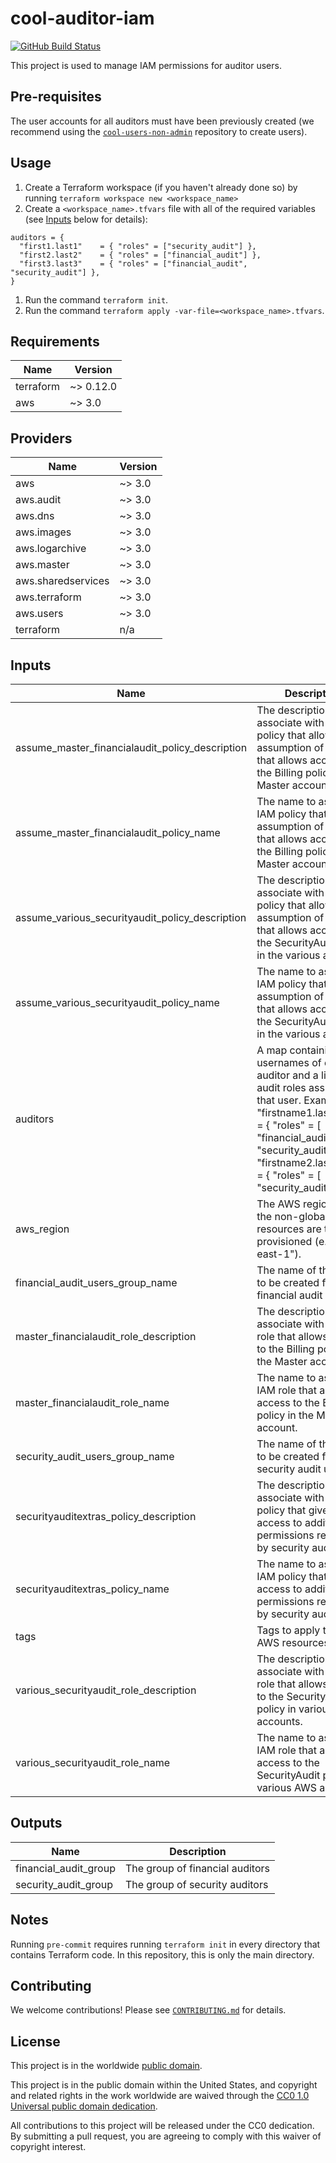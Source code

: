 # cool-auditor-iam #

[![GitHub Build Status](https://github.com/cisagov/cool-auditor-iam/workflows/build/badge.svg)](https://github.com/cisagov/cool-auditor-iam/actions)

This project is used to manage IAM permissions for auditor users.

## Pre-requisites ##

The user accounts for all auditors must have been previously created (we
recommend using the
[`cool-users-non-admin`](https://github.com/cisagov/cool-users-non-admin)
repository to create users).

## Usage ##

1. Create a Terraform workspace (if you haven't already done so) by running
   `terraform workspace new <workspace_name>`
1. Create a `<workspace_name>.tfvars` file with all of the required
  variables (see [Inputs](#Inputs) below for details):

  ```hcl
  auditors = {
    "first1.last1"    = { "roles" = ["security_audit"] },
    "first2.last2"    = { "roles" = ["financial_audit"] },
    "first3.last3"    = { "roles" = ["financial_audit", "security_audit"] },
  }
  ```

1. Run the command `terraform init`.
1. Run the command `terraform apply
  -var-file=<workspace_name>.tfvars`.

## Requirements ##

| Name | Version |
|------|---------|
| terraform | ~> 0.12.0 |
| aws | ~> 3.0 |

## Providers ##

| Name | Version |
|------|---------|
| aws | ~> 3.0 |
| aws.audit | ~> 3.0 |
| aws.dns | ~> 3.0 |
| aws.images | ~> 3.0 |
| aws.logarchive | ~> 3.0 |
| aws.master | ~> 3.0 |
| aws.sharedservices | ~> 3.0 |
| aws.terraform | ~> 3.0 |
| aws.users | ~> 3.0 |
| terraform | n/a |

## Inputs ##

| Name | Description | Type | Default | Required |
|------|-------------|------|---------|:--------:|
| assume_master_financialaudit_policy_description | The description to associate with the IAM policy that allows assumption of the role that allows access to the Billing policy in the Master account. | `string` | `Allow assumption of the FinancialAudit role in the Master account.` | no |
| assume_master_financialaudit_policy_name | The name to assign the IAM policy that allows assumption of the role that allows access to the Billing policy in the Master account. | `string` | `Master-AssumeFinancialAudit` | no |
| assume_various_securityaudit_policy_description | The description to associate with the IAM policy that allows assumption of the role that allows access to the SecurityAudit policy in the various accounts. | `string` | `Allow assumption of the SecurityAudit role in various accounts.` | no |
| assume_various_securityaudit_policy_name | The name to assign the IAM policy that allows assumption of the role that allows access to the SecurityAudit policy in the various accounts. | `string` | `Various-AssumeSecurityAudit` | no |
| auditors | A map containing the usernames of each auditor and a list of audit roles assigned to that user.  Example: { "firstname1.lastname1" = { "roles" = [ "financial_audit", "security_audit" ] },  "firstname2.lastname2" = { "roles" = [ "security_audit" ] } } | `map` | n/a | yes |
| aws_region | The AWS region where the non-global resources are to be provisioned (e.g. "us-east-1"). | `string` | `us-east-1` | no |
| financial_audit_users_group_name | The name of the group to be created for financial audit users. | `string` | `financial_auditors` | no |
| master_financialaudit_role_description | The description to associate with the IAM role that allows access to the Billing policy in the Master account. | `string` | `Allows sufficient access to billing information.` | no |
| master_financialaudit_role_name | The name to assign the IAM role that allows access to the Billing policy in the Master account. | `string` | `FinancialAudit` | no |
| security_audit_users_group_name | The name of the group to be created for security audit users. | `string` | `security_auditors` | no |
| securityauditextras_policy_description | The description to associate with the IAM policy that gives access to additional permissions required by security auditors. | `string` | `Allows access to additional resources required by security auditors.` | no |
| securityauditextras_policy_name | The name to assign the IAM policy that gives access to additional permissions required by security auditors. | `string` | `SecurityAuditExtras` | no |
| tags | Tags to apply to all AWS resources created | `map(string)` | `{}` | no |
| various_securityaudit_role_description | The description to associate with the IAM role that allows access to the SecurityAudit policy in various AWS accounts. | `string` | `Allows read-only access to resources for security auditors.` | no |
| various_securityaudit_role_name | The name to assign the IAM role that allows access to the SecurityAudit policy in various AWS accounts. | `string` | `SecurityAudit` | no |

## Outputs ##

| Name | Description |
|------|-------------|
| financial_audit_group | The group of financial auditors |
| security_audit_group | The group of security auditors |

## Notes ##

Running `pre-commit` requires running `terraform init` in every directory that
contains Terraform code. In this repository, this is only the main directory.

## Contributing ##

We welcome contributions!  Please see [`CONTRIBUTING.md`](CONTRIBUTING.md) for
details.

## License ##

This project is in the worldwide [public domain](LICENSE).

This project is in the public domain within the United States, and
copyright and related rights in the work worldwide are waived through
the [CC0 1.0 Universal public domain
dedication](https://creativecommons.org/publicdomain/zero/1.0/).

All contributions to this project will be released under the CC0
dedication. By submitting a pull request, you are agreeing to comply
with this waiver of copyright interest.
